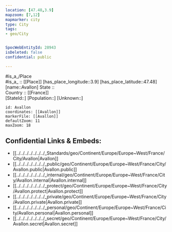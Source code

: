 ```yaml
---
location: [47.48,3.9] 
mapzoom: [7,12] 
mapmarker: city 
type: City
tags:
- geo/City


SpocWebEntityId: 28943
isDeleted: false
confidential: public

---
```

#is_a_/Place  
#is_a_ :: [[Place]] 
[has_place_longitude::3.9] 
[has_place_latitude::47.48] 
[name::Avallon] 
State ::  
Country :: [[France]]  
[StateId::] 
[Population::] 
[Unknown::] 


```leaflet
id: Avallon
coordinates: [[Avallon]] 
markerFile: [[Avallon]] 
defaultZoom: 11 
maxZoom: 18
```


## Confidential Links & Embeds: 
- [[../../../../../../../_Standards/geo/Continent/Europe/Europe~West/France/City/Avallon|Avallon]] 
- [[../../../../../../../_public/geo/Continent/Europe/Europe~West/France/City/Avallon.public|Avallon.public]] 
- [[../../../../../../../_internal/geo/Continent/Europe/Europe~West/France/City/Avallon.internal|Avallon.internal]] 
- [[../../../../../../../_protect/geo/Continent/Europe/Europe~West/France/City/Avallon.protect|Avallon.protect]] 
- [[../../../../../../../_private/geo/Continent/Europe/Europe~West/France/City/Avallon.private|Avallon.private]] 
- [[../../../../../../../_personal/geo/Continent/Europe/Europe~West/France/City/Avallon.personal|Avallon.personal]] 
- [[../../../../../../../_secret/geo/Continent/Europe/Europe~West/France/City/Avallon.secret|Avallon.secret]] 
